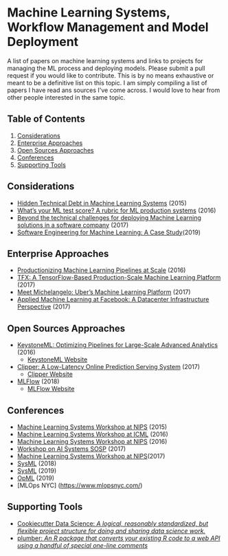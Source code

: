 # Machine Learning Systems, Workflow Management and Model Deployment
A list of papers on machine learning systems and links to projects for managing the ML process and deploying models. Please submit a pull request if you would like to contribute. This is by no means exhaustive or meant to be a definitive list on this topic. I am simply compiling a list of papers I have read ans sources I've come across. I would love to hear from other people interested in the same topic.

## <a name='TOC'>Table of Contents</a>

  1. [Considerations](#considerations)
  2. [Enterprise Approaches](#enterprise)
  3. [Open Sources Approaches](#open-source)
  4. [Conferences](#conferences)
  5. [Supporting Tools](#tools)

## <a name='considerations'> Considerations
* [Hidden Technical Debt in Machine Learning Systems](https://papers.nips.cc/paper/5656-hidden-technical-debt-in-machine-learning-systems) (2015)
* [What’s your ML test score? A rubric for ML production systems](https://research.google.com/pubs/pub45742.html) (2016)
* [Beyond the technical challenges for deploying Machine Learning solutions in a software company](https://arxiv.org/abs/1708.02363) (2017)
* [Software Engineering for Machine Learning: A Case Study](https://www.microsoft.com/en-us/research/publication/software-engineering-for-machine-learning-a-case-study/)(2019)

## <a name='enterprise'> Enterprise Approaches
* [Productionizing Machine Learning Pipelines at Scale](https://docs.google.com/viewer?a=v&pid=sites&srcid=ZGVmYXVsdGRvbWFpbnxtbHN5czIwMTZ8Z3g6MjE3ZDYxM2I0YTExZDlh) (2016)
* [TFX: A TensorFlow-Based Production-Scale Machine Learning Platform](http://www.kdd.org/kdd2017/papers/view/tfx-a-tensorflow-based-production-scale-machine-learning-platform) (2017)
* [Meet Michelangelo: Uber’s Machine Learning Platform](https://eng.uber.com/michelangelo/) (2017)
* [Applied Machine Learning at Facebook: A Datacenter Infrastructure Perspective](https://research.fb.com/publications/applied-machine-learning-at-facebook-a-datacenter-infrastructure-perspective/) (2017)

## <a name='open-source'> Open Sources Approaches
* [KeystoneML: Optimizing Pipelines for Large-Scale Advanced Analytics](https://arxiv.org/abs/1610.09451) (2016)
    * [KeystoneML Website](http://keystone-ml.org/)
* [Clipper: A Low-Latency Online Prediction Serving System](https://www.usenix.org/conference/nsdi17/technical-sessions/presentation/crankshaw) (2017)
    * [Clipper Website](http://clipper.ai/)
* [MLFlow](https://databricks.com/blog/2018/06/05/introducing-mlflow-an-open-source-machine-learning-platform.html) (2018)
    * [MLFlow Website](https://mlflow.org/)

## <a name='confrences'> Conferences
* [Machine Learning Systems Workshop at NIPS](http://learningsys.org/2015/) (2015)
* [Machine Learning Systems Workshop at ICML](https://sites.google.com/site/mlsys2016/) (2016)
* [Machine Learning Systems Workshop at NIPS](https://sites.google.com/site/mlsysnips2016/) (2016)
* [Workshop on AI Systems SOSP](http://learningsys.org/sosp17/) (2017)
* [Machine Learning Systems Workshop at NIPS](http://learningsys.org/nips17/)(2017)
* [SysML](http://www.sysml.cc/2018/) (2018)
* [SysML](http://www.sysml.cc/) (2019)
* [OpML](https://www.usenix.org/conference/opml19/program) (2019)
* [MLOps NYC] (https://www.mlopsnyc.com/)

## <a name='tools'> Supporting Tools
* [Cookiecutter Data Science: *A logical, reasonably standardized, but flexible project structure for doing and sharing data science work.*](https://drivendata.github.io/cookiecutter-data-science/)
* [plumber: *An R package that converts your existing R code to a web API using a handful of special one-line comments*](https://www.rplumber.io/)
